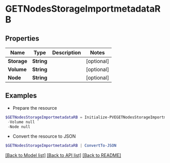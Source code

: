 # GETNodesStorageImportmetadataRB
## Properties

Name | Type | Description | Notes
------------ | ------------- | ------------- | -------------
**Storage** | **String** |  | [optional] 
**Volume** | **String** |  | [optional] 
**Node** | **String** |  | [optional] 

## Examples

- Prepare the resource
```powershell
$GETNodesStorageImportmetadataRB = Initialize-PVEGETNodesStorageImportmetadataRB  -Storage null `
 -Volume null `
 -Node null
```

- Convert the resource to JSON
```powershell
$GETNodesStorageImportmetadataRB | ConvertTo-JSON
```

[[Back to Model list]](../README.md#documentation-for-models) [[Back to API list]](../README.md#documentation-for-api-endpoints) [[Back to README]](../README.md)

